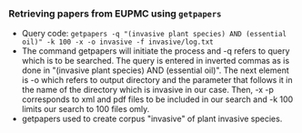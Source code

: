 ### Retrieving papers from EUPMC using ` getpapers `
- Query code: ` getpapers -q "(invasive plant species) AND (essential oil)" -k 100 -x -o invasive -f invasive/log.txt `
- The command getpapers will initiate the process and -q refers to query which is to be searched. The query is entered in inverted commas as is done in "(invasive plant species) AND (essential oil)". The next element is -o which refers to output directory and the parameter that follows it in the name of the directory which is invasive in our case. Then, -x -p corresponds to xml and pdf files to be included in our search and -k 100 limits our search to 100 files omly.
- getpapers used to create corpus "invasive" of plant invasive species.
